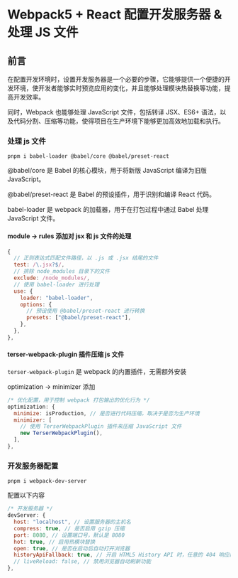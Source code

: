 # Webpack5 + React 配置开发服务器 & 处理 JS 文件

## 前言

在配置开发环境时，设置开发服务器是一个必要的步骤，它能够提供一个便捷的开发环境，使开发者能够实时预览应用的变化，并且能够处理模块热替换等功能，提高开发效率。

同时，Webpack 也能够处理 JavaScript 文件，包括转译 JSX、ES6+ 语法，以及代码分割、压缩等功能，使得项目在生产环境下能够更加高效地加载和执行。

### 处理 js 文件

```
pnpm i babel-loader @babel/core @babel/preset-react
```

@babel/core 是 Babel 的核心模块，用于将新版 JavaScript 编译为旧版 JavaScript。

@babel/preset-react 是 Babel 的预设插件，用于识别和编译 React 代码。

babel-loader 是 webpack 的加载器，用于在打包过程中通过 Babel 处理 JavaScript 文件。

#### module -> rules 添加对 jsx 和 js 文件的处理

```js
{
  // 正则表达式匹配文件路径，以 .js 或 .jsx 结尾的文件
  test: /\.jsx?$/,
  // 排除 node_modules 目录下的文件
  exclude: /node_modules/,
  // 使用 babel-loader 进行处理
  use: {
    loader: "babel-loader",
    options: {
      // 预设使用 @babel/preset-react 进行转换
      presets: ["@babel/preset-react"],
    },
  },
},
```

#### terser-webpack-plugin 插件压缩 js 文件

`terser-webpack-plugin` 是 webpack 的内置插件，无需额外安装

optimization -> minimizer 添加

```js
/* 优化配置，用于控制 webpack 打包输出的优化行为 */
optimization: {
  minimize: isProduction, // 是否进行代码压缩，取决于是否为生产环境
  minimizer: [
    // 使用 TerserWebpackPlugin 插件来压缩 JavaScript 文件
    new TerserWebpackPlugin(),
  ],
},
```

### 开发服务器配置

```
pnpm i webpack-dev-server
```

配置以下内容

```js
/* 开发服务器 */
devServer: {
  host: "localhost", // 设置服务器的主机名
  compress: true, // 是否启用 gzip 压缩
  port: 8080, // 设置端口号，默认是 8080
  hot: true, // 启用热模块替换
  open: true, // 是否在启动后自动打开浏览器
  historyApiFallback: true, // 开启 HTML5 History API 时，任意的 404 响应都会被替代为 index.html
  // liveReload: false, // 禁用浏览器自动刷新功能
},
```

